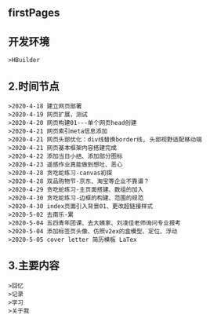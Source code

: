 ## firstPages
## 开发环境
	>HBuilder
## 2.时间节点
	>2020-4-18 建立网页部署
	>2020-4-19 网页扩展，测试
	>2020-4-20 网页构建01---单个网页head创建
	>2020-4-21 网页索引meta信息添加
	>2020-4-21 网页头部优化：div线替换border线, 头部视野适配移动端
	>2020-4-21 网页基本框架内容搭建完成
	>2020-4-22 添加当日小结、添加部分图标
	>2020-4-23 遥感作业真能做到想吐、恶心
	>2020-4-28 贪吃蛇练习-canvas初探
	>2020-4-28 双品购物节-京东、淘宝等企业不靠谱？
	>2020-4-29 贪吃蛇练习-主页面搭建、数组的加入
	>2020-4-30 贪吃蛇练习-边框的构建、范围的规范
	>2020-4-30 index页面引入背景01、更改超链接样式
	>2020-5-02 去南乐-累
	>2020-5-04 五四青年团课、去大姨家、刘凌佳老师询问专业报考
	>2020-5-04 添加标签页头像、仿照v2ex的盒模型、定位、浮动
	>2020-5-05 cover letter 简历模板 LaTex
	
	
	
## 3.主要内容
	>回忆
	>记录
	>学习
	>关于我
